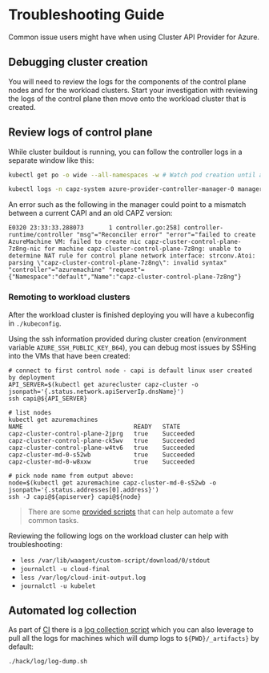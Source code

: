 # Troubleshooting Guide

Common issue users might have when using Cluster API Provider for Azure.

## Debugging cluster creation
You will need to review the logs for the components of the control plane nodes and for the workload clusters.  Start your investigation with reviewing the logs of the control plane then move onto the workload cluster that is created.

## Review logs of control plane
While cluster buildout is running, you can follow the controller logs in a separate window like this:

```bash
kubectl get po -o wide --all-namespaces -w # Watch pod creation until azure-provider-controller-manager-0 is available

kubectl logs -n capz-system azure-provider-controller-manager-0 manager -f # Follow the controller logs
```

An error such as the following in the manager could point to a mismatch between a current CAPI and an old CAPZ version:

```
E0320 23:33:33.288073       1 controller.go:258] controller-runtime/controller "msg"="Reconciler error" "error"="failed to create AzureMachine VM: failed to create nic capz-cluster-control-plane-7z8ng-nic for machine capz-cluster-control-plane-7z8ng: unable to determine NAT rule for control plane network interface: strconv.Atoi: parsing \"capz-cluster-control-plane-7z8ng\": invalid syntax"  "controller"="azuremachine" "request"={"Namespace":"default","Name":"capz-cluster-control-plane-7z8ng"}
```

### Remoting to workload clusters
After the workload cluster is finished deploying you will have a kubeconfig in `./kubeconfig`.

Using the ssh information provided during cluster creation (environment variable `AZURE_SSH_PUBLIC_KEY_B64`), you can debug most issues by SSHing into the VMs that have been created:

```
# connect to first control node - capi is default linux user created by deployment
API_SERVER=$(kubectl get azurecluster capz-cluster -o jsonpath='{.status.network.apiServerIp.dnsName}')
ssh capi@${API_SERVER}

# list nodes
kubectl get azuremachines
NAME                               READY   STATE
capz-cluster-control-plane-2jprg   true    Succeeded
capz-cluster-control-plane-ck5wv   true    Succeeded
capz-cluster-control-plane-w4tv6   true    Succeeded
capz-cluster-md-0-s52wb            true    Succeeded
capz-cluster-md-0-w8xxw            true    Succeeded

# pick node name from output above:
node=$(kubectl get azuremachine capz-cluster-md-0-s52wb -o jsonpath='{.status.addresses[0].address}')
ssh -J capi@${apiserver} capi@${node}
```

> There are some [provided scripts](/hack/debugging/Readme.md) that can help automate a few common tasks.

Reviewing the following logs on the workload cluster can help with troubleshooting:

- `less /var/lib/waagent/custom-script/download/0/stdout`
- `journalctl -u cloud-final`
- `less /var/log/cloud-init-output.log`
- `journalctl -u kubelet`

## Automated log collection

As part of [CI](../scripts/ci-e2e.sh) there is a [log collection script](hack/../../hack/log/log-dump.sh) which you can also leverage to pull all the logs for machines which will dump logs to `${PWD}/_artifacts}` by default:

```bash
./hack/log/log-dump.sh
```
